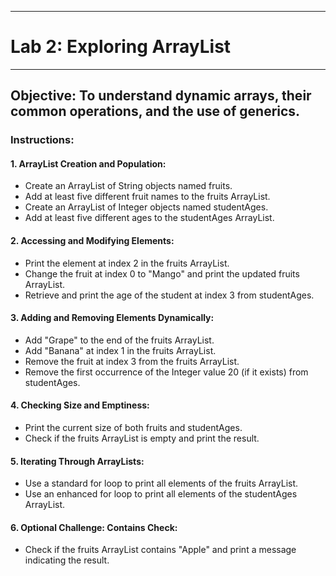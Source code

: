 ________________________________________
# Lab 2: Exploring ArrayList
________________________________________
## Objective: To understand dynamic arrays, their common operations, and the use of generics.
### Instructions:
#### 1.	ArrayList Creation and Population:
*	Create an ArrayList of String objects named fruits.
*	Add at least five different fruit names to the fruits ArrayList.
*	Create an ArrayList of Integer objects named studentAges.
*	Add at least five different ages to the studentAges ArrayList.
#### 2.	Accessing and Modifying Elements:
*	Print the element at index 2 in the fruits ArrayList.
* Change the fruit at index 0 to "Mango" and print the updated fruits ArrayList.
*	Retrieve and print the age of the student at index 3 from studentAges.
#### 3.	Adding and Removing Elements Dynamically:
*	Add "Grape" to the end of the fruits ArrayList.
* Add "Banana" at index 1 in the fruits ArrayList.
*	Remove the fruit at index 3 from the fruits ArrayList.
*	Remove the first occurrence of the Integer value 20 (if it exists) from studentAges.
#### 4.	Checking Size and Emptiness:
*	Print the current size of both fruits and studentAges.
*	Check if the fruits ArrayList is empty and print the result.
#### 5.	Iterating Through ArrayLists:
*	Use a standard for loop to print all elements of the fruits ArrayList.
*	Use an enhanced for loop to print all elements of the studentAges ArrayList.
#### 6.	Optional Challenge: Contains Check:
*	Check if the fruits ArrayList contains "Apple" and print a message indicating the result.
